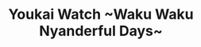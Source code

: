 --- 
title: "Youkai Watch ~Waku Waku Nyanderful Days~"
publishdate: "2019-3-2T16:48:46+02:00"
src: "https://365manga.net/manga/youkai-watch-waku-waku-nyanderful-days"
image: "https://data.365manga.net/images/thumbnails/30389-youkai-watch-waku-waku-nyanderful-days.jpg"
description: " Youkai Watch ~Waku Waku Nyanderful Days~ manga summary: The Yokai Watch series has caught on in Japan - this is the girls comic following Fumika (aka Fumi-chan) the female protagonist from the games.The stories are original and sometimes show new origin stories for Youkai versus what was shown in the Shonen comic, but all draw on the pun-tacular characters and settings of the games, anime, and other manga.> Spin-off of…"
---